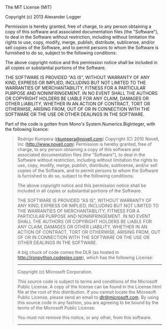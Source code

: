 The MIT License (MIT)

Copyright (c) 2013 Alexander Logger

Permission is hereby granted, free of charge, to any person obtaining a copy
of this software and associated documentation files (the "Software"), to deal
in the Software without restriction, including without limitation the rights
to use, copy, modify, merge, publish, distribute, sublicense, and/or sell
copies of the Software, and to permit persons to whom the Software is
furnished to do so, subject to the following conditions:

The above copyright notice and this permission notice shall be included in all
copies or substantial portions of the Software.

THE SOFTWARE IS PROVIDED "AS IS", WITHOUT WARRANTY OF ANY KIND, EXPRESS OR
IMPLIED, INCLUDING BUT NOT LIMITED TO THE WARRANTIES OF MERCHANTABILITY,
FITNESS FOR A PARTICULAR PURPOSE AND NONINFRINGEMENT. IN NO EVENT SHALL THE
AUTHORS OR COPYRIGHT HOLDERS BE LIABLE FOR ANY CLAIM, DAMAGES OR OTHER
LIABILITY, WHETHER IN AN ACTION OF CONTRACT, TORT OR OTHERWISE, ARISING FROM,
OUT OF OR IN CONNECTION WITH THE SOFTWARE OR THE USE OR OTHER DEALINGS IN THE
SOFTWARE.

Part of the code is gotten from Mono's System.Numerics.BigInteger, with the following licence:

> Rodrigo Kumpera (rkumpera@novell.com)
> Copyright (C) 2010 Novell, Inc (http://www.novell.com)
> Permission is hereby granted, free of charge, to any person obtaining
> a copy of this software and associated documentation files (the
> "Software"), to deal in the Software without restriction, including
> without limitation the rights to use, copy, modify, merge, publish,
> distribute, sublicense, and/or sell copies of the Software, and to
> permit persons to whom the Software is furnished to do so, subject to
> the following conditions:
> 
> The above copyright notice and this permission notice shall be
> included in all copies or substantial portions of the Software.
> 
> THE SOFTWARE IS PROVIDED "AS IS", WITHOUT WARRANTY OF ANY KIND,
> EXPRESS OR IMPLIED, INCLUDING BUT NOT LIMITED TO THE WARRANTIES OF
> MERCHANTABILITY, FITNESS FOR A PARTICULAR PURPOSE AND
> NONINFRINGEMENT. IN NO EVENT SHALL THE AUTHORS OR COPYRIGHT HOLDERS BE
> LIABLE FOR ANY CLAIM, DAMAGES OR OTHER LIABILITY, WHETHER IN AN ACTION
> OF CONTRACT, TORT OR OTHERWISE, ARISING FROM, OUT OF OR IN CONNECTION
> WITH THE SOFTWARE OR THE USE OR OTHER DEALINGS IN THE SOFTWARE.
> 
> A big chuck of code comes the DLR (as hosted in http://ironpython.codeplex.com), 
> which has the following License:
> 
> ****************************************************************************
> Copyright (c) Microsoft Corporation. 
> 
> This source code is subject to terms and conditions of the Microsoft Public License. A 
> copy of the license can be found in the License.html file at the root of this distribution. If 
> you cannot locate the  Microsoft Public License, please send an email to 
> dlr@microsoft.com. By using this source code in any fashion, you are agreeing to be bound 
> by the terms of the Microsoft Public License.
> 
> You must not remove this notice, or any other, from this software.
> ***************************************************************************